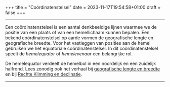 +++
title = "Coördinatenstelsel"
date = 2023-11-17T19:54:58+01:00
draft = false
+++

---
Een coördinatenstelsel is een aantal denkbeeldige lijnen waarmee we de
positie van een plaats of van een hemellichaam kunnen bepalen. Een
bekend coördinatenstelsel op aarde vormen de geografische lengte en
geografische breedte. Voor het vastleggen van posities aan de hemel
gebruiken we het equatoriale coördinatenstelsel. In dit
coördinatenstelsel speelt de *hemelequator* of *hemelevenaar* een
belangrijke rol.

De hemelequator verdeelt de hemelbol in een noordelijk en een zuidelijk
halfrond. Lees zonodig ook het verhaal bij [geografische lengte en breedte](/encyclopedie/geografi) en bij [Rechte Klimming en declinatie](/encyclopedie/rechteklimming).

---
